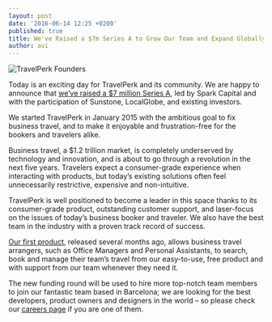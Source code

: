 ```yaml
---
layout: post
date: '2016-06-14 12:25 +0200'
published: true
title: We've Raised a $7m Series A to Grow Our Team and Expand Globally
author: avi
---
```

![TravelPerk Founders]({{site.baseurl}}/blog-media/03f11e4d-4018-430e-b47a-c3a25159670f.png)

Today is an exciting day for TravelPerk and its community. We are happy to announce that [we’ve raised a $7 million Series A](http://techcrunch.com/2016/06/09/travelperk-gets-7m-series-a-to-take-the-pain-out-of-booking-business-travel/), led by Spark Capital and with the participation of Sunstone, LocalGlobe, and existing investors.
 
We started TravelPerk in January 2015 with the ambitious goal to fix business travel, and to make it enjoyable and frustration-free for the bookers and travelers alike.
 
Business travel, a $1.2 trillion market, is completely underserved by technology and innovation, and is about to go through a revolution in the next five years. Travelers expect a consumer-grade experience when interacting with products, but today’s existing solutions often feel unnecessarily restrictive, expensive and non-intuitive.
 
TravelPerk is well positioned to become a leader in this space thanks to its consumer-grade product, outstanding customer support, and laser-focus on the issues of today’s business booker and traveler. We also have the best team in the industry with a proven track record of success.
 
[Our first product](http://travelperk.com/), released several months ago, allows business travel arrangers, such as Office Managers and Personal Assistants, to search, book and manage their team’s travel from our easy-to-use, free product and with support from our team whenever they need it.
 
The new funding round will be used to hire more top-notch team members to join our fantastic team based in Barcelona; we are looking for the best developers, product owners and designers in the world – so please check our [careers page](http://travelperk.bamboohr.co.uk/jobs/) if you are one of them.
